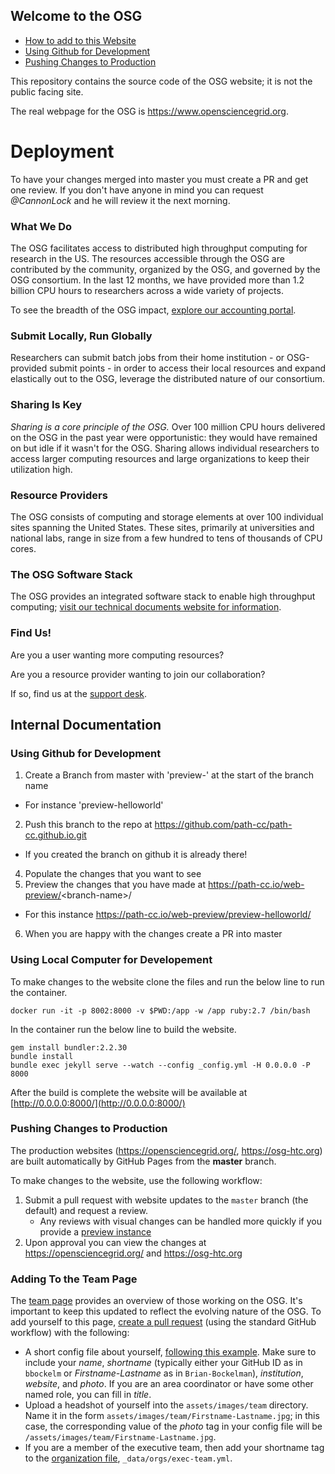 ## Welcome to the OSG

- [How to add to this Website](#deployment)
- [Using Github for Development](#using-github-for-development)
- [Pushing Changes to Production](#pushing-changes-to-production)

This repository contains the source code of the OSG website; it is not the public facing site.

The real webpage for the OSG is <https://www.opensciencegrid.org>.

# Deployment

To have your changes merged into master you must create a PR and get one review. If you don't have anyone in mind you can request _@CannonLock_ and he will review it the next morning.

### What We Do

The OSG facilitates access to distributed high throughput computing for research in the US.
The resources accessible through the OSG are contributed by the community, organized by the OSG, and governed by the OSG consortium.
In the last 12 months, we have provided more than 1.2 billion CPU hours to researchers across a wide variety of projects.

To see the breadth of the OSG impact, [explore our accounting portal](https://gracc.opensciencegrid.org).

### Submit Locally, Run Globally

Researchers can submit batch jobs from their home institution - or OSG-provided submit points - in order to access their local resources and expand
elastically out to the OSG, leverage the distributed nature of our consortium.

### Sharing Is Key

*Sharing is a core principle of the OSG.*  Over 100 million CPU hours delivered on the OSG in the past year were opportunistic: they would have remained on but idle
if it wasn't for the OSG. Sharing allows individual researchers to access larger computing resources and large organizations to keep their utilization high.

### Resource Providers

The OSG consists of computing and storage elements at over 100 individual sites spanning the United States.
These sites, primarily at universities and national labs, range in size from a few hundred to tens of thousands of CPU cores.

### The OSG Software Stack

The OSG provides an integrated software stack to enable high throughput computing; [visit our technical documents website for information](docs/).

### Find Us!

Are you a user wanting more computing resources?

Are you a resource provider wanting to join our collaboration?

If so, find us at the [support desk](https://support.opensciencegrid.org).

## Internal Documentation

### Using Github for Development

1. Create a Branch from master with 'preview-' at the start of the branch name
  - For instance 'preview-helloworld'
2. Push this branch to the repo at https://github.com/path-cc/path-cc.github.io.git
  - If you created the branch on github it is already there!
4. Populate the changes that you want to see
5. Preview the changes that you have made at https://path-cc.io/web-preview/<branch-name\>/ 
  - For this instance https://path-cc.io/web-preview/preview-helloworld/
6. When you are happy with the changes create a PR into master

### Using Local Computer for Developement

To make changes to the website clone the files and run the below line to run the container. 

```shell
docker run -it -p 8002:8000 -v $PWD:/app -w /app ruby:2.7 /bin/bash
```

In the container run the below line to build the website. 

```shell
gem install bundler:2.2.30
bundle install
bundle exec jekyll serve --watch --config _config.yml -H 0.0.0.0 -P 8000
```
After the build is complete the website will be available at [http://0.0.0.0:8000/](http://0.0.0.0:8000/)
    
### Pushing Changes to Production

The production websites (https://opensciencegrid.org/, https://osg-htc.org) are built automatically by GitHub Pages from the **master** branch.

To make changes to the website, use the following workflow:

1.  Submit a pull request with website updates to the `master` branch (the default) and request a review.
    - Any reviews with visual changes can be handled more quickly if you provide a [preview instance](#using-github-for-development)
1.  Upon approval you can view the changes at https://opensciencegrid.org/ and https://osg-htc.org

### Adding To the Team Page

The [team page](https://opensciencegrid.org/about/team) provides an overview of those working on the OSG.  It's important to keep this updated to reflect the evolving nature of the OSG.  To add yourself to this page, [create a pull request](https://help.github.com/articles/about-pull-requests/) (using the standard GitHub workflow) with the following:

* A short config file about yourself, [following this example](https://github.com/opensciencegrid/opensciencegrid.github.io/blob/master/_data/people/bbockelm.yml).  Make sure to include your *name*, *shortname* (typically either your GitHub ID as in `bbockelm` or *Firstname-Lastname* as in `Brian-Bockelman`), *institution*, *website*, and *photo*.  If you are an area coordinator or have some other named role, you can fill in *title*.
* Upload a headshot of yourself into the `assets/images/team` directory.  Name it in the form `assets/images/team/Firstname-Lastname.jpg`; in this case, the corresponding value of the *photo* tag in your config file will be `/assets/images/team/Firstname-Lastname.jpg`.
* If you are a member of the executive team, then add your shortname tag to the [organization file](https://github.com/opensciencegrid/opensciencegrid.github.io/blob/master/_data/orgs/exec-team.yml), `_data/orgs/exec-team.yml`.
